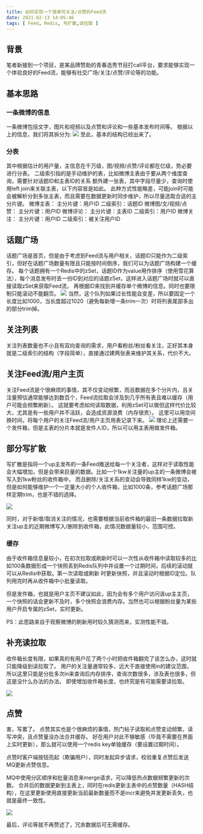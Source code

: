 ```yaml
---
title: 如何实现一个简单可关注/点赞的Feed流
date: 2021-02-13 14:05:46
tags: [ Feed, Redis, 写扩散,读拉取 ]
---
```


## 背景

笔者新接到一个项目，是某品牌赞助的青春选秀节目打call平台，要求能够实现一个体验良好的Feed流，能够有社交广场/关注/点赞/评论等的功能。

## 基本思路

### 一条微博的信息

一条微博包括文字，图片和视频以及点赞和评论和一些基本发布时间等。
根据以上的信息，我们将其拆分为:
![](Feed-data-model.png)
至此，基本的结构已经出来了。

### 分表

其中根据估计的用户量，主信息在千万级，图/视频/点赞/评论都在亿级，势必要进行分表。
二级索引指的是手动维护的表，比如微博主表由于要从两个维度查询，需要针对话题ID和主表ID的关系 额外建一张表，其中字段尽量少，查询时使用left
join来关联主表，以下内容皆是如此。
此种方式性能略差，可能join时可能会被解析分到多张主表，而且需要在数据更新时同步维护，所以尽量选取合适的主分片键。
微博主表：
主分片键：用户ID
二级索引：话题ID
微博图/文/视频/点赞：
主分片键：用户ID
微博评论：
主分片键：主表ID
二级索引：用户ID
微博关注：
主分片键：用户ID
二级索引：被关注用户ID

## 话题广场

话题广场是首页，但是由于考虑到Feed流与用户相关，话题ID只能作为二级索引，但好在话题广场数量有限且只能按时间倒序，我们可以为话题广场构建一个缓存。
每个话题拥有一个Redis中的zSet，话题ID作为value用作排序（使用雪花算法），每个消息发布时丢一份ID到对应的话题zSet，这样进入话题广场时就可以直接读取zSet来获取Feed流，
再根据ID来找到并缓存单个微博的信息。同时也要限制只能滚动不能翻页。
![](topic.png)
当然，这个队列如果过长性能会变差，所以要固定一个长度比如1000，当长度超过1020（避免每新增一条trim一次）时将列表尾部多出的部分trim掉。

## 关注列表

关注列表数量也不小且有双向查询的需求，用户看粉丝/粉丝看关注，正好其本身就是二级索引的结构（字段简单），直接通过建两张表来维护其关系，代价不大。

## 关注Feed流/用户主页

关注Feed流是个很麻烦的事情，其不仅变动频繁，而且数据在多个分片内，且关注量预估通常能够达到数百个，Feed流拉取会涉及到几乎所有表且难以缓存（用户可能会频繁刷新）。
这就要考虑如何读取数据，利用zSet可以做但这样代价比较大，尤其是有一些用户并不活跃，会造成资源浪费（内存很贵）。
这里可以用空间换时间，将每个用户的关注Feed流/用户主页用表记录下来。
![](feed-box.png)
理论上还需要一个发件箱，但是主表的分片本就是发件人ID，所以可以用主表用做发件箱。

## 部分写扩散

写扩散是指将一个up主发布的一条Feed推送给每一个关注者，这样对于读取性能会大幅增加，但是会带来巨量的数据。比如一个1kw关注量的up主的一条微博会被写入到1kw粉丝的收件箱中，
而且删除/关注关系的变动会导致同样1kw的变动，但是如何能够维护一个一定量大小的个人收件箱，比如1000条，参考话题广场那样定期trim，也是不错的选择。

![](write-around.png)

同时，对于新增/取消关注的情况，也需要根据当前收件箱的最旧一条数据拉取新关注up主的近期微博写入/删除到收件箱，此情况数据量较小，范围可控。

### 缓存

由于收件箱信息量较小，在初次拉取或刷新时可以一次性从收件箱中读取较多的比如100条数据形成一个快照丢到Redis队列中并设置一个过期时间，后续的滚动就可以从Redis中获取。第一次读取或刷新
时更新快照，并且滚动时根据ID定位。队列用完时再从收件箱中小批量读取。

但是发件箱，也就是用户主页不建议如此，因为会有多个用户访问该up主主页，一个快照的话会更新不及时，多个快照会浪费内存。当然也可以根据粉丝量为某些用户开启专属的zSet，实时更新。

PS：此思路来自于观察微博的刷新用时较久猜测而来，实测性能不错。

## 补充读拉取

收件箱长度有限，如果真的有用户花了两个小时把收件箱翻完了该怎么办，这时就只能降级到读拉取了。
用户的关注量通常较多，远大于直接使用in的建议范围，所以这里只能是分批多次in来查询后内存排序，查询次数很多，涉及表也很多，但这是没什么办法的办法。
即使增加收件箱长度，也终究是有可能需要读拉取。

![](read-pull.png)

## 点赞

害，写累了。
点赞其实也是个很麻烦的事情，热门帖子读取和点赞变动频繁，读写冲突，且点赞量没办法合并缓存。
好在用户对此不够敏感（毕竟不需要在界面上实时更新），那么就可以使用一个redis key单独缓存（要设置过期时间）。

点赞时客户端按钮亮起（欺骗用户），同时发起异步请求，校验重复点赞后发送MQ更新点赞信息。

MQ中使用分区顺序和批量消息来merge请求，可以降低热点数据频繁更新的次数。
合并后的数据更新到主表上，同时在redis更新主表中的点赞数量（HASH结构），在这里更新使用直接更新当前最新数量而不是incr来避免并发更新丢失，也就是最终一致性。

![](like-count.png)

最后，评论等就不再赘述了，冗余数据后可无需缓存。
